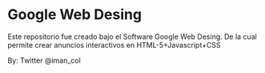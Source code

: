 



# Google Web Desing

Este repositorio fue creado bajo el Software Google Web Desing. De la cual permite crear anuncios interactivos en HTML-5+Javascript+CSS

By: Twitter @iman_col
